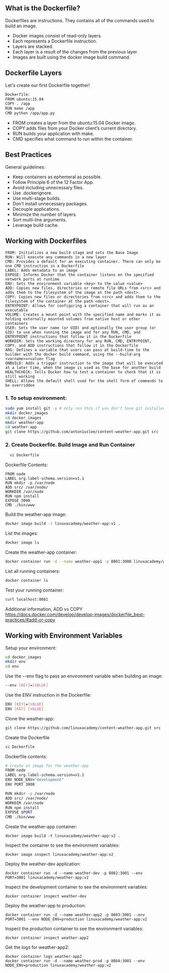 ## What is the Dockerfile?

Dockerfiles are instructions. They contains all of the commands used to build an image.
- Docker images consist of read-only layers.
- Each represents a Dockerfile instruction.
- Layers are stacked.
- Each layer is a result of the changes from the previous layer.
- Images are built using the docker image build command.

## Dockerfile Layers

Let's create our first Dockerfile together!
```bash
Dockerfile:  
FROM ubuntu:15.04  
COPY . /app  
RUN make /app  
CMD python /app/app.py
```
- FROM creates a layer from the ubuntu:15.04 Docker image.
- COPY adds files from your Docker client’s current directory.
- RUN builds your application with make.
- CMD specifies what command to run within the container.

## Best Practices

General guidelines:
- Keep containers as ephemeral as possible.
- Follow Principle 6 of the 12 Factor App.
- Avoid including unnecessary files.
- Use .dockerignore.
- Use multi-stage builds.
- Don’t install unnecessary packages.
- Decouple applications.
- Minimize the number of layers.
- Sort multi-line arguments.
- Leverage build cache.

## Working with Dockerfiles
```
FROM: Initializes a new build stage and sets the Base Image
RUN: Will execute any commands in a new layer
CMD: Provides a default for an executing container. There can only be one CMD instruction in a Dockerfile
LABEL: Adds metadata to an image
EXPOSE: Informs Docker that the container listens on the specified network ports at runtime
ENV: Sets the environment variable <key> to the value <value>
ADD: Copies new files, directories or remote file URLs from <src> and adds them to the filesystem of the image at the path <dest>.
COPY: Copies new files or directories from <src> and adds them to the filesystem of the container at the path <dest>.
ENTRYPOINT: Allows for configuring a container that will run as an executable
VOLUME: Creates a mount point with the specified name and marks it as holding externally mounted volumes from native host or other containers
USER: Sets the user name (or UID) and optionally the user group (or GID) to use when running the image and for any RUN, CMD, and ENTRYPOINT instructions that follow it in the Dockerfile
WORKDIR: Sets the working directory for any RUN, CMD, ENTRYPOINT, COPY, and ADD instructions that follow it in the Dockerfile
ARG: Defines a variable that users can pass at build-time to the builder with the docker build command, using the --build-arg <varname>=<value> flag
ONBUILD: Adds a trigger instruction to the image that will be executed at a later time, when the image is used as the base for another build
HEALTHCHECK: Tells Docker how to test a container to check that it is still working
SHELL: Allows the default shell used for the shell form of commands to be overridden
```

### 1. To setup environment:
```bash
sudo yum install git -y # only run this if you don't have git installed
mkdir docker_images
cd docker_images
mkdir weather-app
cd weather-app
git clone https://github.com/antoniuslee/content-weather-app.git src
```

### 2. Create Dockerfile. Build Image and Run Container
```bash
  vi Dockerfile
```

Dockerfile Contents:
```
FROM node
LABEL org.label-schema.version=v1.1
RUN mkdir -p /var/node
ADD src/ /var/node/
WORKDIR /var/node
RUN npm install
EXPOSE 3000
CMD ./bin/www
```

Build the weather-app image:
```bash
docker image build -t linuxacademy/weather-app:v1 .
```

List the images:
```bash
docker image ls
```
Create the weather-app container:
```bash
docker container run -d --name weather-app1 -p 8081:3000 linuxacademy/weather-app:v1
```

List all running containers:
```bash
docker container ls
```

Test your running container:
```bash
curl localhost:8081
```

Additional information, ADD vs COPY
https://docs.docker.com/develop/develop-images/dockerfile_best-practices/#add-or-copy

## Working with Environment Variables
Setup your environment:
```bash
cd docker_images
mkdir env
cd env
```
Use the --env flag to pass an environment variable when building an image:
```bash
--env [KEY]=[VALUE]
```
Use the ENV instruction in the Dockerfile:
```bash
ENV [KEY]=[VALUE]  
ENV [KEY] [VALUE]
```
Clone the weather-app:
```bash
git clone https://github.com/linuxacademy/content-weather-app.git src
```
Create the Dockerfile
```bash
vi Dockerfile
```

Dockerfile contents:
```bash
# Create an image for the weather-app
FROM node
LABEL org.label-schema.version=v1.1
ENV NODE_ENV="development"
ENV PORT 3000

RUN mkdir -p /var/node
ADD src/ /var/node/
WORKDIR /var/node
RUN npm install
EXPOSE $PORT
CMD ./bin/www
```

Create the weather-app container:
```
docker image build -t linuxacademy/weather-app:v2 .
```

Inspect the container to see the environment variables:
```
docker image inspect linuxacademy/weather-app:v2
```

Deploy the weather-dev application:
```
docker container run -d --name weather-dev -p 8082:3001 --env PORT=3001 linuxacademy/weather-app:v2
```

Inspect the development container to see the environment variables:
```
docker container inspect weather-dev
```

Deploy the weather-app to production:
```
docker container run -d --name weather-app2 -p 8083:3001 --env PORT=3001 --env NODE_ENV=production linuxacademy/weather-app:v2
```

Inspect the production container to see the environment variables:
```
docker container inspect weather-app2
```

Get the logs for weather-app2:
```
docker container logs weather-app2
docker container run -d --name weather-prod -p 8084:3001 --env NODE_ENV=production linuxacademy/weather-app:v2
```
